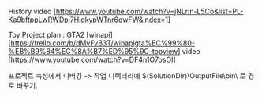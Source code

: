 History video
[https://www.youtube.com/watch?v=jNLrin-L5Co&list=PL-Ka9bftppLwRWDpl7HiqkypWTnr6qwFW&index=1]

Toy Project plan : GTA2 [winapi] [https://trello.com/b/dMvFvB3T/winapigta%EC%99%80-%EB%B9%84%EC%8A%B7%ED%95%9C-topview]
video [https://www.youtube.com/watch?v=DF4n1O7osOI]

프로젝트 속성에서 디버깅 -> 작업 디렉터리에 $(SolutionDir)\OutputFile\bin\ 로 경로 바꾸기.
